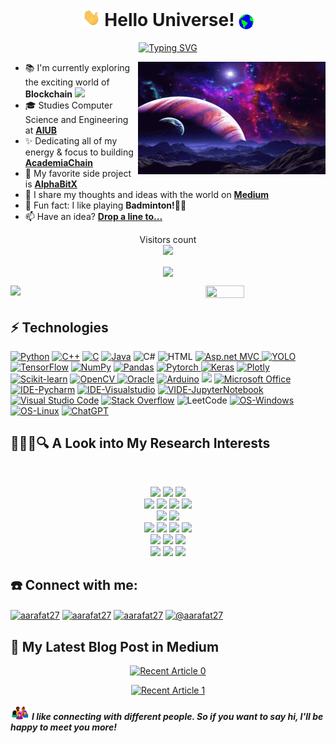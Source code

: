 <h1 align="center" >
  <img src="https://github.com/aarafat27/aarafat27/blob/main/Assets/Hi.gif" width="29px"> Hello Universe!&nbsp;<img src="https://github.com/aarafat27/aarafat27/blob/main/Assets/Earth.gif" width="24px" align="center">
</h1>

<p align="center">
<a href="https://git.io/typing-svg"><img src="https://readme-typing-svg.demolab.com?font=Fira+Code&weight=600&size=22&pause=10000&color=34CCF7&center=true&vCenter=true&width=435&lines=I'm+Aarafat%2C+a+tech+enthusiast!" alt="Typing SVG" /></a>
</p>

<img align="right" height="180px" width="300px" alt="GIF" src="https://github.com/aarafat27/aarafat27/blob/main/Assets/space.gif" />

- 📚 I'm currently exploring the exciting world of **Blockchain** <img src="https://media.giphy.com/media/WUlplcMpOCEmTGBtBW/giphy.gif" width="30">
- 🎓 Studies Computer Science and Engineering at <a href="https://www.aiub.edu/">**AIUB**</a> 
- ✨ Dedicating all of my energy & focus to building <a href="https://academiachain.com/">**AcademiaChain**</a> 
- 🔭 My favorite side project is <a href="https://alphabitx.com/">**AlphaBitX**</a>
- 📝 I share my thoughts and ideas with the world on <a href="https://medium.com/@aarafat27">**Medium**</a>
- 🏸 Fun fact: I like playing **Badminton!🤾‍♂️**
- 📫 Have an idea? <a href="mailto:arafatedu11@gmail.com">**Drop a line to...**</a>


<p align="center"> 
   Visitors count <br>
  <img src="https://profile-counter.glitch.me/aarafat27/count.svg" />
</p>

<p align="center"><img align="center" src="https://github-readme-streak-stats.herokuapp.com?user=aarafat27&theme=darcula&hide_border=true&background=FFFFFF00">  </p>
<p><img align="left" width="62%" src="https://github-readme-stats.vercel.app/api?username=aarafat27&show_icons=true&count_private=true&theme=darcula&hide_border=true&hide=issues,contribs&bg_color=00000000"></p>
 <img height="35%" width="35%" src ="https://github-readme-stats.vercel.app/api/top-langs/?username=aarafat27&layout=compact&hide_border=true&theme=darcula&bg_color=00000000&langs_count=10">
 
 ## ⚡ Technologies

<a href="https://github.com/search?q=user%aarafat27+language%3Apython"><img alt="Python" src="https://img.shields.io/badge/Python%20-%2314354C.svg?logo=python&logoColor=yellow"></a>
<a href="https://github.com/search?q=user%aarafat27+language%3Acpp"><img alt="C++" src="https://img.shields.io/badge/C++%20-%2300599C.svg?logo=c%2B%2B&logoColor=white"></a>
<a href="https://github.com/search?q=user%aarafat27+language%3Ac"><img alt="C" src="https://img.shields.io/badge/C%20-%2962FF.svg?logo=c%2B%2B&logoColor=white"></a>
<a href="https://github.com/search?q=user%aarafat27+language%3Ajava"><img alt="Java" src="https://img.shields.io/badge/Java-E34A86.svg?logo=java&logoColor=white"></a>
<a ><img alt="C#" src="https://img.shields.io/badge/C%20sharp%20-%2300599C.svg?logo=csharp&logoColor=white"></a>
<a><img alt="HTML" src="https://img.shields.io/badge/HTML%20-%23E34F26.svg?logo=html5&logoColor=white"></a>
<a href="#"><img alt="Asp.net MVC" src="https://img.shields.io/badge/Dot%20Net-21759B?logo=dotnet&logoColor=white">
<a href="#"><img alt="YOLO" src="https://img.shields.io/badge/YOLO%20-FF00A0.svg?logo=yolo&logoColor=cyan">
<a href="#"><img alt="TensorFlow" src="https://img.shields.io/badge/TensorFlow%20-%23FF6F00.svg?logo=TensorFlow&logoColor=white"></a>
<a href="#"><img alt="NumPy" src="https://img.shields.io/badge/Numpy%20-%23013243.svg?logo=numpy&logoColor=white"></a>
<a href="#"><img alt="Pandas" src="https://img.shields.io/badge/Pandas%20-%23150458.svg?logo=pandas&logoColor=white"></a>
<a href="#"><img alt="Pytorch" src="https://img.shields.io/badge/-Pytorch-E8E8E8?logo=pytorch&logoColor=red">
<a href="#"><img alt="Keras" src="https://img.shields.io/badge/Keras%20-%23D00000.svg?logo=Keras&logoColor=white"></a>
<a href="#"><img alt="Plotly" src="https://img.shields.io/badge/Plotly-0A9EDC.svg?logo=plotly&logoColor=white"></a>
<a href="#"><img alt="Scikit-learn" src="https://img.shields.io/badge/Scikit%20Learn-%2320232a.svg?logo=scikitlearn&logoColor=%2361DAFB"></a>
<a href="#"><img alt="OpenCV" src="https://img.shields.io/badge/OpenCV%20-FFFFFF.svg?logo=opencv&logoColor=black">
<a href="#"><img alt="Oracle" src ="https://img.shields.io/badge/Oracle-F00000.svg?logo=oracle&logoColor=white"></a>
<a href="#"><img alt="Arduino" src="https://img.shields.io/badge/Arduino%20-%2300599C.svg?logo=arduino&logoColor=white"></a>
<a><img src="https://img.shields.io/badge/GitHub%20-%23181717.svg?logo=github&logoColor=white"></a>
<a href="#"><img alt="Microsoft Office" src="https://img.shields.io/badge/Microsoft%20Office-FFFFFF.svg?logo=microsoftoffice&logoColor=red"></a>
<a href="#"><img alt="IDE-Pycharm" src="https://img.shields.io/badge/-PyCharm-F7ED28?logo=pycharm&logoColor=black"></a>
<a href="#"><img alt="IDE-Visualstudio" src="https://img.shields.io/badge/Visual%20Studio-0078d7.svg?logo=visual-studio-code&logoColor=white"></a>
<a href="#"><img alt="VIDE-JupyterNotebook" src="https://img.shields.io/badge/Jupyter%20NoteBook-F37626.svg?logo=Jupyter&logoColor=white"></a>
<a href="#"><img alt="Visual Studio Code" src="https://img.shields.io/badge/Visual%20Studio%20Code-2666EF.svg?logo=visual-studio-code&logoColor=white"></a>
<a href="#"><img alt="Stack Overflow" src="https://img.shields.io/badge/-Stack%20Overflow-FE7A16?logo=stack-overflow&logoColor=white"></a>
<a><img alt="LeetCode" src="https://img.shields.io/badge/LeetCode%20-F810D1.svg?logo=leetcode&logoColor=black"></a>
<a href="#"><img alt="OS-Windows" src="https://img.shields.io/badge/Windows%20-E9F4F4.svg?logo=windows&logoColor=blue"></a>
<a href="#"><img alt="OS-Linux" src="https://img.shields.io/badge/Linux-FEFFFF.svg?logo=linux&logoColor=black"></a>
<a href="#"><img alt="ChatGPT" src="https://img.shields.io/badge/ChatGPT%20-00B909.svg?logo=openAI&logoColor=black"></a>



<p align="center">
<h2>👩🏻‍💻🔍 A Look into My Research Interests </h2> <br />
     
<p align="center">     
  <img src="https://img.shields.io/badge/Artificial General Intelligence-6EE5A9" />
  <img src="https://img.shields.io/badge/Machine%20Learning-F05033.svg?logo=git&logoColor=white" /> 
  <img src="https://img.shields.io/badge/Deep%20Learning-blueviolet" /> <br />
  <img src="https://img.shields.io/badge/Data%20Visualization-yellow" /> 
  <img src="https://img.shields.io/badge/Computer%20Vision-43F5FF?logo=teradata&logoColor=black" /> 
   <img src="https://img.shields.io/badge/Explainable AI-blue" /> 
  <img src="https://img.shields.io/badge/Image Processing-important" /><br />
  <img src="https://img.shields.io/badge/Artificial Neural Networks-ff69b4" /> 
  <img src="https://img.shields.io/badge/Human Computer Interaction-F40101" /> <br /> 
  <img src="https://img.shields.io/badge/Data%20Science-BB1DE2?logo=teradata&logoColor=white" />  
    <img src="https://img.shields.io/badge/Data Mining-red" />  
  <img src="https://img.shields.io/badge/Quantum Computing-9cf" /> 
   <img src="https://img.shields.io/badge/Internet of Things-brightgreen" /><br />
    <img src="https://img.shields.io/badge/Fuzzy Logic-565AFE" />
  <img src="https://img.shields.io/badge/Fuzzy Systems-green" />
  <img src="https://img.shields.io/badge/Transfer Learning-ff69b4" /> <br />
  <img src="https://img.shields.io/badge/Blockchain-FF0000" />
  <img src="https://img.shields.io/badge/Algorithm-red" />
  <img src="https://img.shields.io/badge/Graph Theory-blue" />
</p>


## ☎️ Connect with me:
<p align="left">
<a href="https://twitter.com/aarafat27" target="blank"><img align="center" src="https://raw.githubusercontent.com/rahuldkjain/github-profile-readme-generator/master/src/images/icons/Social/twitter.svg" alt="aarafat27" height="30" width="40" /></a>
<a href="https://linkedin.com/in/aarafat27" target="blank"><img align="center" src="https://raw.githubusercontent.com/rahuldkjain/github-profile-readme-generator/master/src/images/icons/Social/linked-in-alt.svg" alt="aarafat27" height="30" width="40" /></a>
<a href="https://fb.com/aarafat27" target="blank"><img align="center" src="https://raw.githubusercontent.com/rahuldkjain/github-profile-readme-generator/master/src/images/icons/Social/facebook.svg" alt="aarafat27" height="30" width="40" /></a>
<a href="https://medium.com/@aarafat27" target="blank"><img align="center" src="https://raw.githubusercontent.com/rahuldkjain/github-profile-readme-generator/master/src/images/icons/Social/medium.svg" alt="@aarafat27" height="30" width="40" /></a>
</p>


 


## 📝 My Latest Blog Post in Medium
<p align="center"> <a target="_blank" href="https://github-readme-medium-recent-article.vercel.app/medium/@aarafat27/0"><img src="https://github-readme-medium-recent-article.vercel.app/medium/@aarafat27/0" alt="Recent Article 0"></a></p>
<p align="center"><a target="_blank" href="https://github-readme-medium-recent-article.vercel.app/medium/@aarafat27/1"><img src="https://github-readme-medium-recent-article.vercel.app/medium/@aarafat27/1" alt="Recent Article 1"></a></p>


<p>
<img src="https://github.com/aarafat27/aarafat27/blob/main/Assets/people.gif" width="30"> <em> <b>I like connecting with different people. So if you want to say hi, I'll be happy to meet you more!</b></em>
</p>

